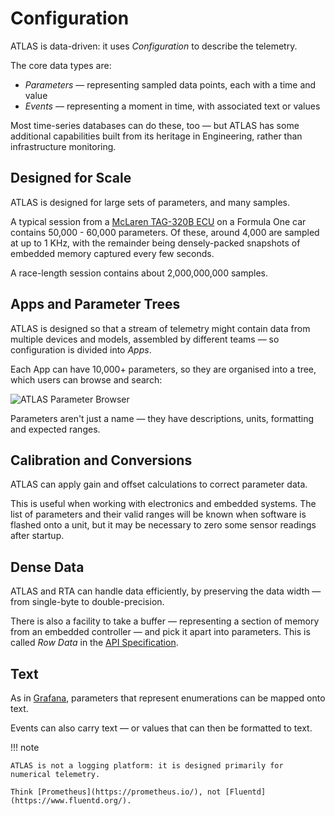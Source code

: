 # Configuration

ATLAS is data-driven: it uses _Configuration_ to describe the telemetry.

The core data types are:

* _Parameters_ &mdash; representing sampled data points, each with a time and value
* _Events_ &mdash; representing a moment in time, with associated text or values

Most time-series databases can do these, too &mdash; but ATLAS has some additional capabilities built from its heritage in Engineering, rather than infrastructure monitoring.

## Designed for Scale

ATLAS is designed for large sets of parameters, and many samples.

A typical session from a [McLaren TAG-320B ECU](https://www.mclaren.com/applied/catalogue/item/electronic-control-unit-tag-320B/) on a Formula One car contains 50,000 - 60,000 parameters. Of these, around 4,000 are sampled at up to 1 KHz, with the remainder being densely-packed snapshots of embedded memory captured every few seconds.

A race-length session contains about 2,000,000,000 samples.

## Apps and Parameter Trees

ATLAS is designed so that a stream of telemetry might contain data from multiple devices and models, assembled by different teams &mdash; so configuration is divided into _Apps_.

Each App can have 10,000+ parameters, so they are organised into a tree, which users can browse and search:

<img src="../assets/parameter-browser.png" alt="ATLAS Parameter Browser">

Parameters aren't just a name &mdash; they have descriptions, units, formatting and expected ranges.

## Calibration and Conversions

ATLAS can apply gain and offset calculations to correct parameter data.

This is useful when working with electronics and embedded systems.
The list of parameters and their valid ranges will be known when software is flashed onto a unit, but it may be necessary to zero some sensor readings after startup.

## Dense Data

ATLAS and RTA can handle data efficiently, by preserving the data width &mdash; from single-byte to double-precision.

There is also a facility to take a buffer &mdash; representing a section of memory from an embedded controller &mdash; and pick it apart into parameters. This is called _Row Data_ in the [API Specification](../../../developer-resources/rta/api/index.md).

## Text

As in [Grafana](https://grafana.com/), parameters that represent enumerations can be mapped onto text.

Events can also carry text &mdash; or values that can then be formatted to text.

!!! note

    ATLAS is not a logging platform: it is designed primarily for numerical telemetry.

    Think [Prometheus](https://prometheus.io/), not [Fluentd](https://www.fluentd.org/).
